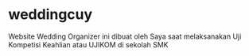 # weddingcuy
Website Wedding Organizer ini dibuat oleh Saya saat melaksanakan Uji Kompetisi Keahlian atau UJIKOM di sekolah SMK

